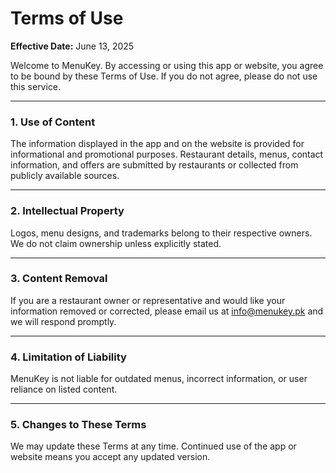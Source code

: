 # Terms of Use

**Effective Date:** June 13, 2025

Welcome to MenuKey. By accessing or using this app or website, you agree to be bound by these Terms of Use. If you do not agree, please do not use this service.

---

### 1. Use of Content

The information displayed in the app and on the website is provided for informational and promotional purposes. Restaurant details, menus, contact information, and offers are submitted by restaurants or collected from publicly available sources.

---

### 2. Intellectual Property

Logos, menu designs, and trademarks belong to their respective owners. We do not claim ownership unless explicitly stated.

---

### 3. Content Removal

If you are a restaurant owner or representative and would like your information removed or corrected, please email us at [info@menukey.pk](mailto:info@menukey.pk) and we will respond promptly.

---

### 4. Limitation of Liability

MenuKey is not liable for outdated menus, incorrect information, or user reliance on listed content.

---

### 5. Changes to These Terms

We may update these Terms at any time. Continued use of the app or website means you accept any updated version.

